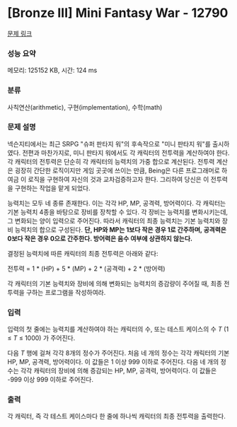 # [Bronze III] Mini Fantasy War - 12790 

[문제 링크](https://www.acmicpc.net/problem/12790) 

### 성능 요약

메모리: 125152 KB, 시간: 124 ms

### 분류

사칙연산(arithmetic), 구현(implementation), 수학(math)

### 문제 설명

<p>넥슨지티에서는 최근 SRPG "슈퍼 판타지 워"의 후속작으로 "미니 판타지 워"를 출시하였다. 전편과 마찬가지로, 미니 판타지 워에서도 각 캐릭터의 전투력을 계산하여야 한다. 각 캐릭터의 전투력은 단순히 각 캐릭터의 능력치의 가중 합으로 계산된다. 전투력 계산은 굉장히 간단한 로직이지만 게임 곳곳에 쓰이는 만큼, Being은 다른 프로그래머로 하여금 이 로직을 구현하여 자신의 것과 교차검증하고자 한다. 그리하여 당신은 이 전투력을 구현하는 작업을 맡게 되었다.</p>

<p>능력치는 모두 네 종류 존재한다. 이는 각각 HP, MP, 공격력, 방어력이다. 각 캐릭터는 기본 능력치 4종을 바탕으로 장비를 장착할 수 있다. 각 장비는 능력치를 변화시키는데, 그 변화되는 양이 입력으로 주어진다. 따라서 캐릭터의 최종 능력치는 기본 능력치와 장비 능력치의 합으로 구성된다. <strong>단, HP와 MP는 1보다 작은 경우 1로 간주하며, 공격력은 0보다 작은 경우 0으로 간주한다. 방어력은 음수 여부에 상관하지 않는다.</strong></p>

<p>결정된 능력치에 따른 캐릭터의 최종 전투력은 아래와 같다:</p>

<p>전투력 = 1 * (HP) + 5 * (MP) + 2 * (공격력) + 2 * (방어력)</p>

<p>각 캐릭터의 기본 능력치와 장비에 의해 변화되는 능력치의 증감량이 주어질 때, 최종 전투력을 구하는 프로그램을 작성하여라.</p>

### 입력 

 <p>입력의 첫 줄에는 능력치를 계산하여야 하는 캐릭터의 수, 또는 테스트 케이스의 수 <em>T</em> (1 ≤ <em>T</em> ≤ 1000) 가 주어진다.</p>

<p>다음 <em>T</em> 행에 걸쳐 각각 8개의 정수가 주어진다. 처음 네 개의 정수는 각각 캐릭터의 기본 HP, MP, 공격력, 방어력이다. 이 값들은 1 이상 999 이하로 주어진다. 다음 네 개의 정수는 각각 캐릭터의 장비에 의해 증감되는 HP, MP, 공격력, 방어력이다. 이 값들은 -999 이상 999 이하로 주어진다.</p>

### 출력 

 <p>각 캐릭터, 즉 각 테스트 케이스마다 한 줄에 하나씩 캐릭터의 최종 전투력을 출력한다.</p>

